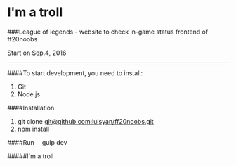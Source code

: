 # I'm a troll
###League of legends - website to check in-game status
frontend of ff20noobs

Start on Sep.4, 2016
***
####To start development, you need to install:
  1. Git
  2. Node.js

####Installation
  1. git clone [git@github.com:luisyan/ff20noobs.git](https://github.com/luisyan/ff20noobs)
  2. npm install

####Run
&emsp;gulp dev

#####I'm a troll